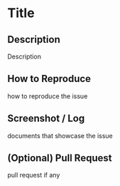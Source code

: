 # Title

## Description

Description

## How to Reproduce

how to reproduce the issue

## Screenshot / Log

documents that showcase the issue

## (Optional) Pull Request

pull request if any
